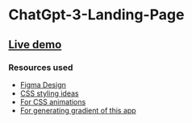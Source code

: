 # ChatGpt-3-Landing-Page

<a href="https://asheerhameed.github.io/ChatGpt-3-Landing-Page/"><h2>Live demo</h2></a>

<h3>Resources used</h3>
<ul>
<a href="https://www.figma.com/file/lz9lLpFHMxHm2odnwM3R0z/gpt3"><li>Figma Design</li></a>
<a href="https://www.w3schools.com/html/html_css.asp"><li>CSS styling ideas</li></a>
<a href="https://animista.net/"><li>For CSS animations </li></a>
<a href="https://angrytools.com/gradient/"><li>For generating gradient of this app</li></a>
</ul>
